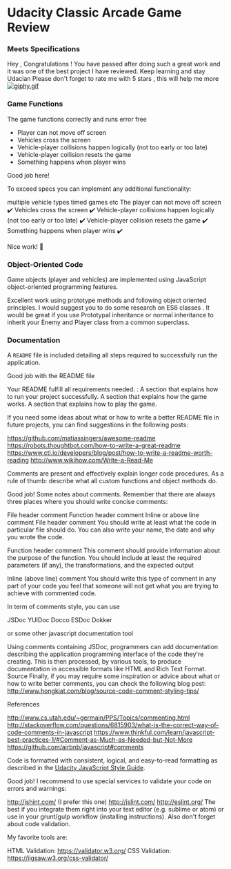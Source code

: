 # Udacity Classic Arcade Game Review 

### Meets Specifications

Hey , Congratulations ! You have passed after doing such a great work and it was one of the best project I have reviewed. Keep learning and stay Udacian
Please don't forget to rate me with 5 stars , this will help me more
[![giphy.gif](https://udacity-reviews-uploads.s3.us-west-2.amazonaws.com/_attachments/290074/1536590057/giphy.gif)](https://udacity-reviews-uploads.s3.us-west-2.amazonaws.com/_attachments/290074/1536590057/giphy.gif)



### Game Functions



The game functions correctly and runs error free

- Player can not move off screen
- Vehicles cross the screen
- Vehicle-player collisions happen logically (not too early or too late)
- Vehicle-player collision resets the game
- Something happens when player wins

Good job here!

To exceed specs you can implement any additional functionality:

multiple vehicle types
timed games
etc
The player can not move off screen ✔️
Vehicles cross the screen ✔️
Vehicle-player collisions happen logically (not too early or too late) ✔️
Vehicle-player collision resets the game ✔️
Something happens when player wins ✔️

Nice work! 💪



### Object-Oriented Code

Game objects (player and vehicles) are implemented using JavaScript object-oriented programming features.

Excellent work using prototype methods and following object oriented principles.
I would suggest you to do some research on ES6 classes .
It would be great if you use Prototypal inheritance or normal inheritance to inherit your Enemy and Player class from a common superclass.



### Documentation

A `README` file is included detailing all steps required to successfully run the application.

Good job with the README file

Your README fulfill all requirements needed. :
A section that explains how to run your project successfully.
A section that explains how the game works.
A section that explains how to play the game.

If you need some ideas about what or how to write a better README file in future projects, you can find suggestions in the following posts:

<https://github.com/matiassingers/awesome-readme>
<https://robots.thoughtbot.com/how-to-write-a-great-readme>
<https://www.ctl.io/developers/blog/post/how-to-write-a-readme-worth-reading>
<http://www.wikihow.com/Write-a-Read-Me>



Comments are present and effectively explain longer code procedures. As a rule of thumb: describe what all custom functions and object methods do.

Good job! Some notes about comments.
Remember that there are always three places where you should write concise comments:

File header comment
Function header comment
Inline or above line comment
File header comment
You should write at least what the code in particular file should do. You can also write your name, the date and why you wrote the code.

Function header comment
This comment should provide information about the purpose of the function. You should include at least the required parameters (if any), the transformations, and the expected output

Inline (above line) comment
You should write this type of comment in any part of your code you feel that someone will not get what you are trying to achieve with commented code.

In term of comments style, you can use

JSDoc
YUIDoc
Docco
ESDoc
Dokker

or some other javascript documentation tool

Using comments containing JSDoc, programmers can add documentation describing the application programming interface of the code they're creating.
This is then processed, by various tools, to produce documentation in accessible formats like HTML and Rich Text Format.
Source
Finally, if you may require some inspiration or advice about what or how to write better comments, you can check the following blog post: <http://www.hongkiat.com/blog/source-code-comment-styling-tips/>

References

<http://www.cs.utah.edu/~germain/PPS/Topics/commenting.html>
<http://stackoverflow.com/questions/6815903/what-is-the-correct-way-of-code-comments-in-javascript>
<https://www.thinkful.com/learn/javascript-best-practices-1/#Comment-as-Much-as-Needed-but-Not-More>
<https://github.com/airbnb/javascript#comments>



Code is formatted with consistent, logical, and easy-to-read formatting as described in the [Udacity JavaScript Style Guide](http://udacity.github.io/frontend-nanodegree-styleguide/javascript.html).

Good job!
I recommend to use special services to validate your code on errors and warnings: 

<http://jshint.com/> (I prefer this one)
<http://jslint.com/>
<http://eslint.org/>
The best if you integrate them right into your text editor (e.g. sublime or atom) or use in your grunt/gulp workflow (installing instructions).
Also don't forget about code validation.

My favorite tools are:

HTML Validation: <https://validator.w3.org/>
CSS Validation: <https://jigsaw.w3.org/css-validator/>